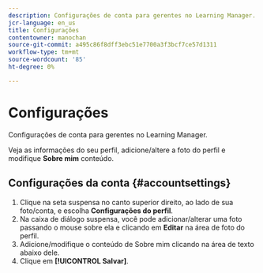 ```yaml
---
description: Configurações de conta para gerentes no Learning Manager.
jcr-language: en_us
title: Configurações
contentowner: manochan
source-git-commit: a495c86f8dff3ebc51e7700a3f3bcf7ce57d1311
workflow-type: tm+mt
source-wordcount: '85'
ht-degree: 0%

---
```




# Configurações

Configurações de conta para gerentes no Learning Manager.

Veja as informações do seu perfil, adicione/altere a foto do perfil e modifique **Sobre mim** conteúdo.

## Configurações da conta {#accountsettings}

1. Clique na seta suspensa no canto superior direito, ao lado de sua foto/conta, e escolha **Configurações do perfil**.
1. Na caixa de diálogo suspensa, você pode adicionar/alterar uma foto passando o mouse sobre ela e clicando em **Editar** na área de foto do perfil.
1. Adicione/modifique o conteúdo de Sobre mim clicando na área de texto abaixo dele.
1. Clique em **[!UICONTROL Salvar]**.

